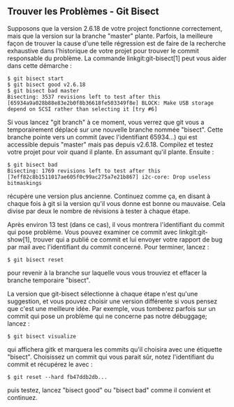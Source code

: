 ## Trouver les Problèmes - Git Bisect ##

Supposons que la version 2.6.18 de votre project fonctionne correctement,
mais que la version sur la branche "master" plante. Parfois, la meilleure
façon de trouver la cause d'une telle régression est de faire de la recherche
exhaustive dans l'historique de votre projet pour trouver le commit
responsable du problème. La commande linkgit:git-bisect[1] peut vous aider
dans cette démarche :

    $ git bisect start
    $ git bisect good v2.6.18
    $ git bisect bad master
    Bisecting: 3537 revisions left to test after this
    [65934a9a028b88e83e2b0f8b36618fe503349f8e] BLOCK: Make USB storage depend on SCSI rather than selecting it [try #6]

Si vous lancez "git branch" à ce moment, vous verrez que git vous
a temporairement déplacé sur une nouvelle branche nommée "bisect".
Cette branche pointe vers un commit (avec l'identifiant 65934...)
qui est accessible depuis "master" mais pas depuis v2.6.18.
Compilez et testez votre projet pour voir quand il plante.
En assumant qu'il plante. Ensuite :

    $ git bisect bad
    Bisecting: 1769 revisions left to test after this
    [7eff82c8b1511017ae605f0c99ac275a7e21b867] i2c-core: Drop useless bitmaskings

récupère une version plus ancienne. Continuez comme ça, en disant
à chaque fois à git si la version qu'il vous donne est bonne ou mauvaise.
Cela divise par deux le nombre de révisions à tester à chaque étape.

Après environ 13 test (dans ce cas), il vous montrera l'identifiant du commit
qui pose problème. Vous pouvez examiner ce commit avec linkgit:git-show[1],
trouver qui a publié ce commit et lui envoyer votre rapport de bug
par mail avec l'identifiant du commit concerné. Pour terminer, lancez :

    $ git bisect reset

pour revenir à la branche sur laquelle vous vous trouviez et
effacer la branche temporaire "bisect".

La version que git-bisect sélectionne à chaque étape n'est qu'une suggestion,
et vous pouvez choisir une version différente si vous pensez que c'est une
meilleure idée. Par exemple, vous tomberez parfois sur un commit qui pose
un problème qui ne concerne pas notre débuggage; lancez :

    $ git bisect visualize

qui affichera gitk et marquera les commits qu'il choisira avec une étiquette
"bisect". Choisissez un commit qui vous parait sûr, notez l'identifiant du
commit et récupérez le avec :

    $ git reset --hard fb47ddb2db...

puis testez, lancez "bisect good" ou "bisect bad" comme il convient
et continuez.
